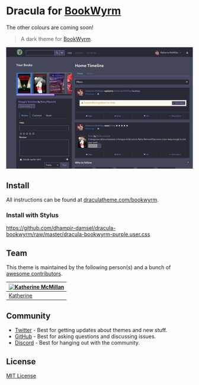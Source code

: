 # Dracula for [BookWyrm](https://joinbookwyrm.com)

The other colours are coming soon!

> A dark theme for [BookWyrm]([https://foobar.com](https://joinbookwyrm.com)).

![Screenshot](./screenshot.png)

## Install

All instructions can be found at [draculatheme.com/bookwyrm](https://draculatheme.com/bookwyrm).

### Install with Stylus
https://github.com/dhampir-damsel/dracula-bookwyrm/raw/master/dracula-bookwyrm-purple.user.css

## Team

This theme is maintained by the following person(s) and a bunch of [awesome contributors](https://github.com/dracula/bookwyrm/graphs/contributors).

| [![Katherine McMillan](https://github.com/dhampir-damsel.png?size=100)](https://github.com/dhampir-damsel)
| ----------------------------------------------------------------------------------------
| [Katherine](https://github.com/dhampir-damsel)

## Community

- [Twitter](https://twitter.com/draculatheme) - Best for getting updates about themes and new stuff.
- [GitHub](https://github.com/dracula/dracula-theme/discussions) - Best for asking questions and discussing issues.
- [Discord](https://draculatheme.com/discord-invite) - Best for hanging out with the community.

## License

[MIT License](./LICENSE)
